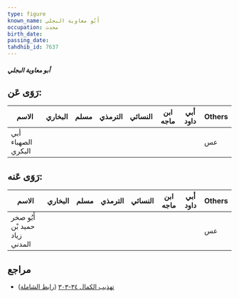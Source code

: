 ```yaml
---
type: figure
known_name: أَبُو معاوية البجلي
occupation: محدث
birth_date:
passing_date:
tahdhib_id: 7637
---
```

##### أبو معاوية البجلي

## رَوَى عَن:
| الاسم              | البخاري | مسلم | الترمذي | النسائي | ابن ماجه | أبي داود | Others |
| ------------------ | ------- | ---- | ------- | ------- | -------- | -------- | ------ |
| أبي الصهباء البكري |         |      |         |         |          |          | عس     |
## رَوَى عَنه:
| الاسم                          | البخاري | مسلم | الترمذي | النسائي | ابن ماجه | أبي داود | Others |
| ------------------------------ | ------- | ---- | ------- | ------- | -------- | -------- | ------ |
| أَبُو صخر حميد بْن زياد المدني |         |      |         |         |          |          | عس     |
## مراجع
- [تهذيب الكمال ٣٤-٣٠٣](obsidian://open?vault=Tahdhib-al-Kamal&file=Figures/٧٦٣٧-أبو%20معاوية%20البجلي) ([رابط الشاملة](https://shamela.ws/book/3722/18420))